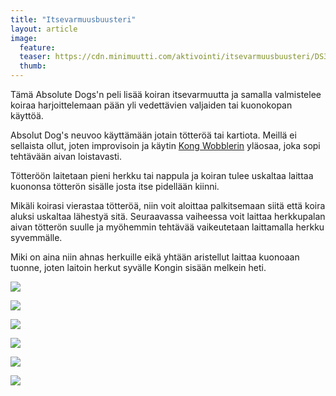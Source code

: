 ```yaml
---
title: "Itsevarmuusbuusteri"
layout: article
image:
  feature:
  teaser: https://cdn.minimuutti.com/aktivointi/itsevarmuusbuusteri/DS33929-245px.jpg
  thumb:
---
```


Tämä Absolute Dogs'n peli lisää koiran itsevarmuutta ja samalla valmistelee koiraa harjoittelemaan pään yli vedettävien valjaiden tai kuonokopan käyttöä.

Absolut Dog's neuvoo käyttämään jotain tötteröä tai kartiota. Meillä ei sellaista ollut, joten improvisoin ja käytin [Kong Wobblerin](/aktivointilelut/kong-wobbler/) yläosaa, joka sopi tehtävään aivan loistavasti.

Tötteröön laitetaan pieni herkku tai nappula ja koiran tulee uskaltaa laittaa kuononsa tötterön sisälle josta itse pidellään kiinni.

Mikäli koirasi vierastaa tötteröä, niin voit aloittaa palkitsemaan siitä että koira aluksi uskaltaa lähestyä sitä. Seuraavassa vaiheessa voit laittaa herkkupalan aivan tötterön suulle ja myöhemmin tehtävää vaikeutetaan laittamalla herkku syvemmälle.

Miki on aina niin ahnas herkuille eikä yhtään aristellut laittaa kuonoaan tuonne, joten laitoin herkut syvälle Kongin sisään melkein heti.

![](https://cdn.minimuutti.com/aktivointi/itsevarmuusbuusteri/DS33934-800px.jpg)

![](https://cdn.minimuutti.com/aktivointi/itsevarmuusbuusteri/DS33936-800px.jpg)

![](https://cdn.minimuutti.com/aktivointi/itsevarmuusbuusteri/DS33937-800px.jpg)

![](https://cdn.minimuutti.com/aktivointi/itsevarmuusbuusteri/DS33967-800px.jpg)

![](https://cdn.minimuutti.com/aktivointi/itsevarmuusbuusteri/DS33929-800px.jpg)

![](https://cdn.minimuutti.com/aktivointi/itsevarmuusbuusteri/DS33930-800px.jpg)
